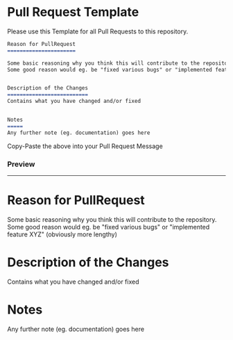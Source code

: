 # Pull Request Template

Please use this Template for all Pull Requests to this repository.

```markdown
Reason for PullRequest
======================

Some basic reasoning why you think this will contribute to the repository.
Some good reason would eg. be "fixed various bugs" or "implemented feature XYZ" (obviously more lengthy)


Description of the Changes
==========================
Contains what you have changed and/or fixed


Notes
=====
Any further note (eg. documentation) goes here
```

Copy-Paste the above into your Pull Request Message



### Preview

---



Reason for PullRequest
======================

Some basic reasoning why you think this will contribute to the repository.
Some good reason would eg. be "fixed various bugs" or "implemented feature XYZ" (obviously more lengthy)


Description of the Changes
==========================
Contains what you have changed and/or fixed


Notes
=====
Any further note (eg. documentation) goes here

